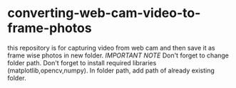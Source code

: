 # converting-web-cam-video-to-frame-photos
this repository is for capturing video from web cam and then save it as frame wise photos in new folder.
                                  *IMPORTANT NOTE*
Don't forget to change folder path.
Don't forget to install required libraries (matplotlib,opencv,numpy).
In folder path, add path of already existing folder.
